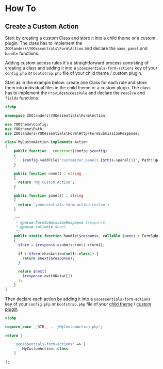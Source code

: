 # How To

## Create a Custom Action

Start by creating a custom Class and store it into a child theme or a custom plugin. The class has to implement the `ZOOlanders\YOOessentials\Form\Action` and declare the `name`, `panel` and `handle` functions.

Adding custom access rules it's a straightforward process consisting of creating a class and adding it into a `yooessentials-form-actions` key of your `config.php` or `bootstrap.php` file of your child theme / custom plugin.

Start as in the example below: create one Class for each rule and store them into individual files in the child theme or a custom plugin. The class has to implement the `ProvidesAccessRule` and declare the `resolve` and `fields` functions.

```php
<?php

namespace ZOOlanders\YOOessentials\Form\Action;

use YOOtheme\Config;
use YOOtheme\Path;
use ZOOlanders\YOOessentials\Form\Http\FormSubmissionResponse;

class MyCustomAction implements Action
{
    public function __construct(Config $config)
    {
        $config->addFile("customizer.panels.{$this->panel()}", Path::get('../action-panel.json'));
    }

    public function name() : string
    {
      return 'My Custom Action';
    }

    public function panel() : string
    {
      return 'yooessentials-form-action-custom';
    }

    /**
     * @param FormSubmissionResponse $response
     * @param callable $next
     */
    public static function handle($response, callable $next) : FormSubmissionResponse
    {
      $form = $response->submission()->form();

      if (!$form->hasAction(self::class)) {
        return $next($response);
      }

      return $next(
        $response->withData([])
      );
    }
}
```

Then declare each action by adding it into a `yooessentials-form-actions` key of your `config.php` or `bootstrap.php` file of your [child theme](https://yootheme.com/support/yootheme-pro/joomla/developers-child-themes#extend-functionality) / [custom plugin](https://yootheme.com/support/yootheme-pro/joomla/developers-modules).


```php
<?php

require_once __DIR__ . '/MyCustomAction.php';

return [

    'yooessentials-form-actions' => [
        MyCustomAction::class
    ]

];
```
